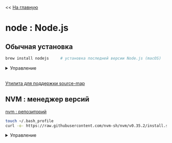 << [На главную](./README.md)

# node : Node.js

## Обычная установка

```bash
brew install nodejs     # установка последней версии Node.js (macOS)
```

<details>
<summary>Управление</summary>

```bash
node                    # запуск REPL
node -v                 # текущая версия
```

- `^ + C` - выход (двойное нажатие)
- `.exit` - выход

</details><br>

[Утилита для поддержки source-map](https://github.com/evanw/node-source-map-support)

## NVM : менеджер версий

[nvm : репозиторий](https://github.com/nvm-sh/nvm)

```bash
touch ~/.bash_profile                                                               # fix для macOS
curl -o- https://raw.githubusercontent.com/nvm-sh/nvm/v0.35.2/install.sh | bash     # установка nvm
```

<details>
<summary>Управление</summary>

```bash
nvm ls-remote           # список доступных для установки версий
nvm install node        # установка последней версии Node.js
nvm install __.__.__    # установка указанной версии
nvm ls                  # список установленных версий
nvm use node            # переключиться на версию по умолчанию
nvm use __.__.__        # переключиться на указанную версию
```

</details><br>
